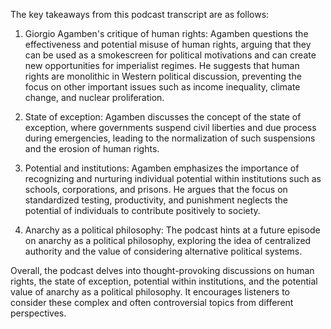 The key takeaways from this podcast transcript are as follows:

1. Giorgio Agamben's critique of human rights: Agamben questions the effectiveness and potential misuse of human rights, arguing that they can be used as a smokescreen for political motivations and can create new opportunities for imperialist regimes. He suggests that human rights are monolithic in Western political discussion, preventing the focus on other important issues such as income inequality, climate change, and nuclear proliferation.

2. State of exception: Agamben discusses the concept of the state of exception, where governments suspend civil liberties and due process during emergencies, leading to the normalization of such suspensions and the erosion of human rights.

3. Potential and institutions: Agamben emphasizes the importance of recognizing and nurturing individual potential within institutions such as schools, corporations, and prisons. He argues that the focus on standardized testing, productivity, and punishment neglects the potential of individuals to contribute positively to society.

4. Anarchy as a political philosophy: The podcast hints at a future episode on anarchy as a political philosophy, exploring the idea of centralized authority and the value of considering alternative political systems.

Overall, the podcast delves into thought-provoking discussions on human rights, the state of exception, potential within institutions, and the potential value of anarchy as a political philosophy. It encourages listeners to consider these complex and often controversial topics from different perspectives.